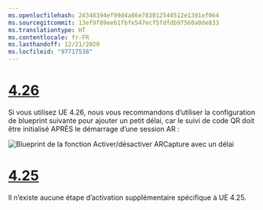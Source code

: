 ```yaml
---
ms.openlocfilehash: 24348394ef99d4a86e783012544512e1391ef064
ms.sourcegitcommit: 13ef9f89ee61fbfe547ecf5fdfdb97560a0de833
ms.translationtype: HT
ms.contentlocale: fr-FR
ms.lasthandoff: 12/21/2020
ms.locfileid: "97717538"
---
```

# <a name="426"></a>[4.26](#tab/426)

Si vous utilisez UE 4.26, nous vous recommandons d’utiliser la configuration de blueprint suivante pour ajouter un petit délai, car le suivi de code QR doit être initialisé APRÈS le démarrage d’une session AR :

![Blueprint de la fonction Activer/désactiver ARCapture avec un délai](../images/qr-codes-img-01.png)

# <a name="425"></a>[4.25](#tab/425)

Il n’existe aucune étape d’activation supplémentaire spécifique à UE 4.25.

